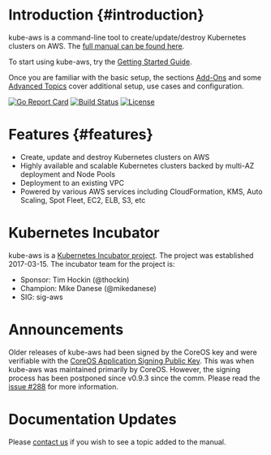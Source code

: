 # Introduction {#introduction}

kube-aws is a command-line tool to create/update/destroy Kubernetes clusters on AWS. The [full manual can be found here](https://kubernetes-incubator.github.io/kube-aws/).

To start using kube-aws, try the [Getting Started Guide](getting-started/README.md).

Once you are familiar with the basic setup, the sections [Add-Ons](add-ons/README.md) and some [Advanced Topics](advanced-topics/README.md) cover additional setup, use cases and configuration.

[![Go Report Card](https://goreportcard.com/badge/github.com/kubernetes-incubator/kube-aws)](https://goreportcard.com/report/github.com/kubernetes-incubator/kube-aws) [![Build Status](https://travis-ci.org/kubernetes-incubator/kube-aws.svg?branch=master)](https://travis-ci.org/kubernetes-incubator/kube-aws) [![License](https://img.shields.io/badge/license-Apache%20License%202.0-blue.svg)](LICENSE)


# Features {#features}

* Create, update and destroy Kubernetes clusters on AWS
* Highly available and scalable Kubernetes clusters backed by multi-AZ deployment and Node Pools
* Deployment to an existing VPC
* Powered by various AWS services including CloudFormation, KMS, Auto Scaling, Spot Fleet, EC2, ELB, S3, etc

# Kubernetes Incubator

kube-aws is a [Kubernetes Incubator project](https://github.com/kubernetes/community/blob/master/incubator.md). The project was established 2017-03-15. The incubator team for the project is:

- Sponsor: Tim Hockin (@thockin)
- Champion: Mike Danese (@mikedanese)
- SIG: sig-aws

# Announcements

Older releases of kube-aws had been signed by the CoreOS key and were verifiable with the [CoreOS Application Signing Public Key](https://coreos.com/security/app-signing-key/). This was when kube-aws was maintained primarily by CoreOS. However, the signing process has been postponed since v0.9.3 since the comm. Please read the [issue \#288](https://github.com/kubernetes-incubator/kube-aws/issues/288) for more information.

# Documentation Updates

Please [contact us](getting-in-touch.md) if you wish to see a topic added to the manual.
